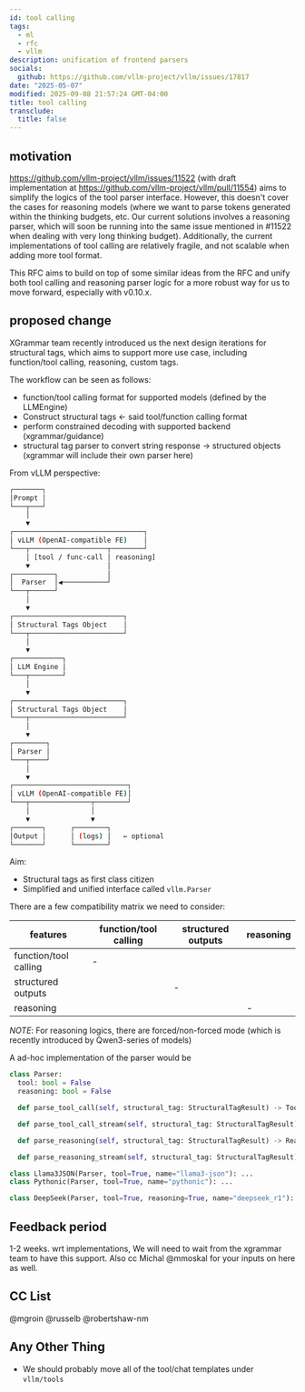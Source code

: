 ```yaml
---
id: tool calling
tags:
  - ml
  - rfc
  - vllm
description: unification of frontend parsers
socials:
  github: https://github.com/vllm-project/vllm/issues/17817
date: "2025-05-07"
modified: 2025-09-08 21:57:24 GMT-04:00
title: tool calling
transclude:
  title: false
---
```


## motivation

https://github.com/vllm-project/vllm/issues/11522 (with draft implementation at https://github.com/vllm-project/vllm/pull/11554)
aims to simplify the logics of the tool parser interface. However, this doesn't cover the cases for reasoning models (where we want to parse
tokens generated within the thinking budgets, etc. Our current solutions involves a reasoning parser, which will soon be running into the same
issue mentioned in #11522 when dealing with very long thinking budget). Additionally, the current implementations of tool calling are relatively
fragile, and not scalable when adding more tool format.

This RFC aims to build on top of some similar ideas from the RFC and unify both tool calling and reasoning parser logic for a more robust
way for us to move forward, especially with v0.10.x.

## proposed change

XGrammar team recently introduced us the next design iterations for structural tags, which aims to support more use case, including function/tool calling, reasoning, custom tags.

The workflow can be seen as follows:

- function/tool calling format for supported models (defined by the LLMEngine)
- Construct structural tags <- said tool/function calling format
- perform constrained decoding with supported backend (xgrammar/guidance)
- structural tag parser to convert string response -> structured objects (xgrammar will include their own parser here)

From vLLM perspective:

```bash
┌───────┐
│Prompt │
└───┬───┘
    │
    ▼
┌────────────────────────────────┐
│ vLLM (OpenAI‑compatible FE)    │
└───┬───────────────────┬────────┘
    │ [tool / func‑call │ reasoning]
    ▼                   │
┌──────────┐            │
│  Parser  │◀───────────┘
└───┬──────┘
    │
    ▼
┌───────────────────────────┐
│ Structural Tags Object    │
└───┬───────────────────────┘
    │
    ▼
┌────────────┐
│ LLM Engine │
└───┬────────┘
    │
    ▼
┌───────────────────────────┐
│ Structural Tags Object    │
└───┬───────────────────────┘
    │
    ▼
┌────────┐
│ Parser │
└───┬────┘
    │
    ▼
┌────────────────────────────┐
│ vLLM (OpenAI‑compatible FE)│
└───┬───────────────┬────────┘
    │               │
    ▼               ▼
┌───────┐      ┌────────┐
│Output │      │ (logs) │   ← optional
└───────┘      └────────┘

```

Aim:

- Structural tags as first class citizen
- Simplified and unified interface called `vllm.Parser`

There are a few compatibility matrix we need to consider:

| features              | function/tool calling | structured outputs | reasoning |
| --------------------- | --------------------- | ------------------ | --------- |
| function/tool calling | -                     |                    |           |
| structured outputs    |                       | -                  |           |
| reasoning             |                       |                    | -         |

_NOTE_: For reasoning logics, there are forced/non-forced mode (which is recently introduced by Qwen3-series of models)

A ad-hoc implementation of the parser would be

```python
class Parser:
  tool: bool = False
  reasoning: bool = False

  def parse_tool_call(self, structural_tag: StructuralTagResult) -> ToolCallResult: ...

  def parse_tool_call_stream(self, structural_tag: StructuralTagResult) -> DeltaToolCallResult: ...

  def parse_reasoning(self, structural_tag: StructuralTagResult) -> ReasoningResult: ...

  def parse_reasoning_stream(self, structural_tag: StructuralTagResult) -> DeltaReasoningResult: ...

class Llama3JSON(Parser, tool=True, name="llama3-json"): ...
class Pythonic(Parser, tool=True, name="pythonic"): ...

class DeepSeek(Parser, tool=True, reasoning=True, name="deepseek_r1"): ...
```

## Feedback period

1-2 weeks. wrt implementations, We will need to wait from the xgrammar team to have this support. Also cc Michal @mmoskal for your inputs on here as well.

## CC List

@mgroin @russelb @robertshaw-nm

## Any Other Thing

- We should probably move all of the tool/chat templates under `vllm/tools`
